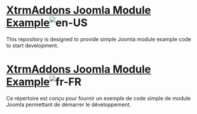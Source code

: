 # [XtrmAddons Joomla Module Example](https://www.xtrmaddons.com/en/en-joomla/modules/mod-xtrmexample/)![en-US](https://github.assets.xtrmaddons.com/assets/images/en.gif)

This repository is designed to provide simple Joomla module example code to start development.

# [XtrmAddons Joomla Module Example](https://www.xtrmaddons.com/fr/fr-joomla/modules/mod-xtrmexample/)![fr-FR](https://github.assets.xtrmaddons.com/assets/images/fr.gif)

Ce répertoire est conçu pour fournir un exemple de code simple de module Joomla permettant de démarrer le développement.